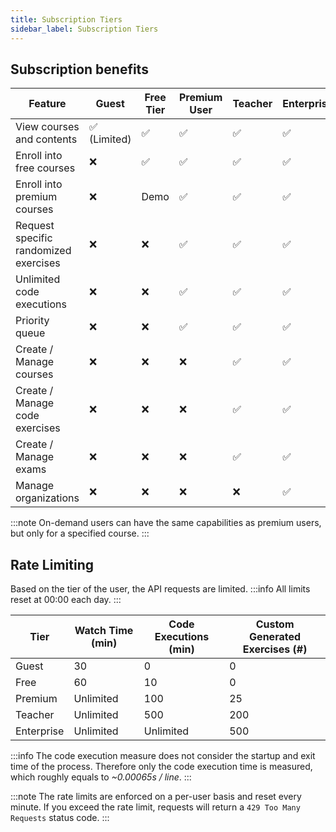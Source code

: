 ```yaml
---
title: Subscription Tiers
sidebar_label: Subscription Tiers
---
```

## Subscription benefits
| Feature | Guest | Free Tier | Premium User | Teacher | Enterprise |
|------------|-------|-----------|--------------|---------|------------|
| View courses and contents | ✅ (Limited) | ✅ | ✅ | ✅ | ✅ |
| Enroll into free courses | ❌ | ✅ | ✅ | ✅ | ✅ |
| Enroll into premium courses | ❌ | Demo | ✅ | ✅ | ✅ |
| Request specific randomized exercises | ❌ | ❌ | ✅ | ✅ | ✅ |
| Unlimited code executions | ❌ | ❌ | ✅ | ✅ | ✅ |
| Priority queue | ❌ | ❌ | ✅ | ✅ | ✅ |
| Create / Manage courses | ❌ | ❌ | ❌ | ✅ | ✅ |
| Create / Manage code exercises | ❌ | ❌ | ❌ | ✅ | ✅ |
| Create / Manage exams | ❌ | ❌ | ❌ | ✅ | ✅ |
| Manage organizations | ❌ | ❌ | ❌ | ❌ | ✅ |

:::note
On-demand users can have the same capabilities as premium users, but only for a specified course.
:::

## Rate Limiting

Based on the tier of the user, the API requests are limited.
:::info
All limits reset at 00:00 each day.
:::

| Tier | Watch Time (min) | Code Executions (min) | Custom Generated Exercises (#) |
|------|-----------------|---------------------|----------------------------|
| Guest | 30 | 0 | 0 |
| Free | 60 | 10 | 0 | 
| Premium | Unlimited | 100 | 25 |
| Teacher | Unlimited | 500 | 200 |
| Enterprise | Unlimited | Unlimited | 500 |

:::info
The code execution measure does not consider the startup and exit time of the process. Therefore only the code execution time is measured, which roughly equals to *~0.00065s / line*.
:::

:::note
The rate limits are enforced on a per-user basis and reset every minute. If you exceed the rate limit, requests will return a `429 Too Many Requests` status code.
:::
